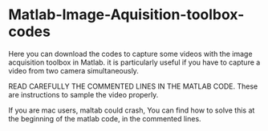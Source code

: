 # Matlab-Image-Aquisition-toolbox-codes

Here you can download the codes to capture some videos with the image acquisition toolbox in Matlab. 
it is particularly useful if you have to capture a video from two camera simultaneously.

READ CAREFULLY THE COMMENTED LINES IN THE MATLAB CODE. These are instructions to sample the video properly.

If you are mac users, maltab could crash, You can find how to solve this at the beginning of the matlab code, 
in the commented lines.
